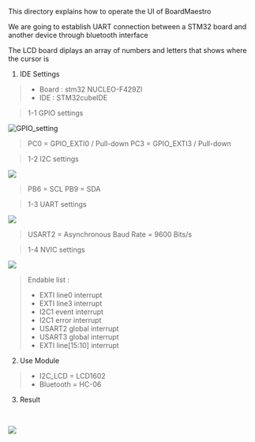 This directory explains how to operate the UI of BoardMaestro

We are going to establish UART connection between a STM32 board and another device through bluetooth interface

The LCD board diplays an array of numbers and letters that shows where the cursor is

1.  IDE Settings
> * Board : stm32 NUCLEO-F429Zl
> * IDE : STM32cubeIDE

> 1-1 GPIO settings

![GPIO_setting](https://github.com/pjb8051/BoardMaestro/assets/143582470/1b0f6fb3-e561-4f9c-9071-ec4fd2120ebd)

>
> PC0 = GPIO_EXTI0 / Pull-down
> PC3 = GPIO_EXTI3 / Pull-down

> 1-2 I2C settings

![](/images/i2c_setting.png)
>
> PB6 = SCL
> PB9 = SDA

> 1-3 UART settings

![](/images/uart_setting.png)
>
> USART2 = Asynchronous
> Baud Rate = 9600 Bits/s

> 1-4 NVIC settings

![](/images/nvic_setting.png)
>
> Endable list : 
> * EXTI line0 interrupt 
> * EXTI line3 interrupt 
> * I2C1 event interrupt 
> * I2C1 error interrupt 
> * USART2 global interrupt 
> * USART3 global interrupt 
> * EXTI line[15:10] interrupt

2. Use Module
> * I2C_LCD = LCD1602
> * Bluetooth = HC-06

3. Result
<br>

![](/images/1.gif)

